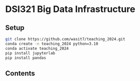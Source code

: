 # DSI321 Big Data Infrastructure

## Setup
```bash
git clone https://github.com/wasit7/teaching_2024.git
conda create -n teaching_2024 python=3.10
conda activate teaching_2024
pip install jupyterlab
pip install pandas
```

## Contents